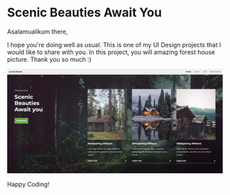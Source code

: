 # Scenic Beauties Await You


Asalamualikum there,
 
I hope you're doing well as usual. This is one of my UI Design projects that I would like to share with you. In this project, you will amazing forest house picture. Thank you so much :)



![Alt text](<Screenshot 2023-08-17 105958.png>)



Happy Coding!
